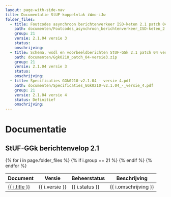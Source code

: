 ```yaml
---
layout: page-with-side-nav
title: Documentatie StUF-koppelvlak iWmo-iJw
folder_files:
  - title: Foutcodes asynchroon berichtenverkeer ISD-keten 2.1 patch 04 revisie 3
    path: documenten/Foutcodes_asynchroon_berichtenverkeer_ISD-keten_2.1_patch_04_revisie_3.pdf
    group: 21
    versie: 2.1.04 versie 3
    status: 
    omschrijving: 
  - title: Schema, wsdl en voorbeeldberichten StUF-GGk 2.1 patch 04 versie 3
    path: documenten/Ggk0210_patch_04-versie3.zip
    group: 21
    versie: 2.1.04 versie 3
    status: 
    omschrijving: 
  - title: Specificaties GGk0210-v2.1.04 - versie 4.pdf
    path: documenten/Specificaties_GGk0210-v2.1.04_-_versie_4.pdf
    group: 21
    versie: 2.1.04 versie 4
    status: Definitief
    omschrijving: 
---
```


# Documentatie

## StUF-GGk berichtenvelop 2.1
<table>
	<thead>
		<tr>
			<th>Document</th><th>Versie</th><th>Beheerstatus</th><th>Beschrijving</th>
		</tr>
	</thead>
	<tbody>
		{% for i in page.folder_files %}
			{% if i.group == 21 %} 
				<tr>
					<td>
					  <a href="{{ i.path | base_url }}">
						{{ i.title }}
					  </a>
					</td>
					<td>{{ i.versie }}</td>
					<td>{{ i.status }}</td>
					<td>{{ i.omschrijving }}</td>
				</tr>
			{% endif %} 
		{% endfor %}
	</tbody>
</table>
